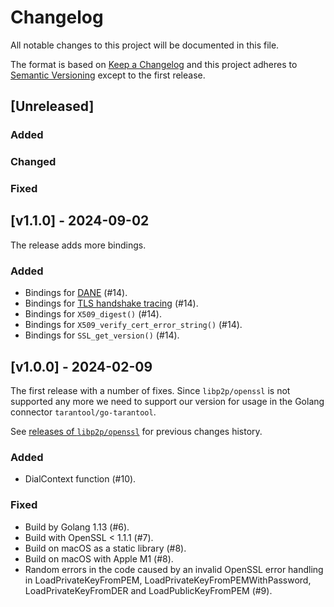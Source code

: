 # Changelog

All notable changes to this project will be documented in this file.

The format is based on [Keep a Changelog](https://keepachangelog.com/en/1.0.0/)
and this project adheres to [Semantic
Versioning](http://semver.org/spec/v2.0.0.html) except to the first release.

## [Unreleased]

### Added

### Changed

### Fixed

## [v1.1.0] - 2024-09-02

The release adds more bindings.

### Added

- Bindings for [DANE](https://docs.openssl.org/1.1.1/man3/SSL_CTX_dane_enable/) (#14).
- Bindings for [TLS handshake tracing](https://docs.openssl.org/master/man3/SSL_CTX_set_msg_callback/) (#14).
- Bindings for `X509_digest()` (#14).
- Bindings for `X509_verify_cert_error_string()` (#14).
- Bindings for `SSL_get_version()` (#14).

## [v1.0.0] - 2024-02-09

The first release with a number of fixes. Since `libp2p/openssl` is not
supported any more we need to support our version for usage in the Golang
connector `tarantool/go-tarantool`.

See [releases of `libp2p/openssl`](https://github.com/libp2p/go-openssl/releases)
for previous changes history.

### Added

- DialContext function (#10).

### Fixed

- Build by Golang 1.13 (#6).
- Build with OpenSSL < 1.1.1 (#7).
- Build on macOS as a static library (#8).
- Build on macOS with Apple M1 (#8).
- Random errors in the code caused by an invalid OpenSSL error handling in
  LoadPrivateKeyFromPEM, LoadPrivateKeyFromPEMWithPassword,
  LoadPrivateKeyFromDER and LoadPublicKeyFromPEM (#9).
